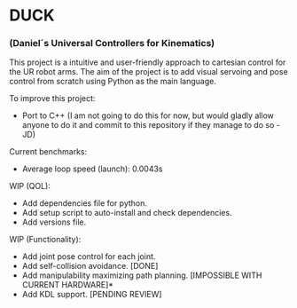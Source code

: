 # DUCK
### (Daniel´s Universal Controllers for Kinematics)
This project is a intuitive and user-friendly approach to cartesian control for the UR robot arms. The aim of the project is to add visual servoing and pose control from scratch using Python as the main language.

To improve this project:
- Port to C++ (I am not going to do this for now, but would gladly allow anyone to do it and commit to this repository if they manage to do so - JD)

Current benchmarks:
- Average loop speed (launch): 0.0043s

WIP (QOL):
- Add dependencies file for python.
- Add setup script to auto-install and check dependencies.
- Add versions file.

WIP (Functionality):
- Add joint pose control for each joint.
- Add self-collision avoidance. [DONE]
- Add manipulability maximizing path planning. [IMPOSSIBLE WITH CURRENT HARDWARE]*
- Add KDL support. [PENDING REVIEW]
